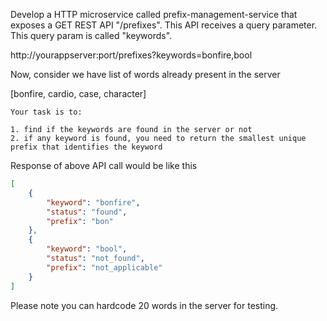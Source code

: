 Develop a HTTP microservice called prefix-management-service that exposes a GET REST API "/prefixes". This API receives a query parameter. This query param is called "keywords".

http://yourappserver:port/prefixes?keywords=bonfire,bool

Now, consider we have list of words already present in the server

[bonfire, cardio, case, character]

```
Your task is to:

1. find if the keywords are found in the server or not
2. if any keyword is found, you need to return the smallest unique prefix that identifies the keyword
```

Response of above API call would be like this

```json
[
    {
        "keyword": "bonfire",
        "status": "found",
        "prefix": "bon"
    },
    {
        "keyword": "bool",
        "status": "not_found",
        "prefix": "not_applicable"
    }
]
```

Please note you can hardcode 20 words in the server for testing.